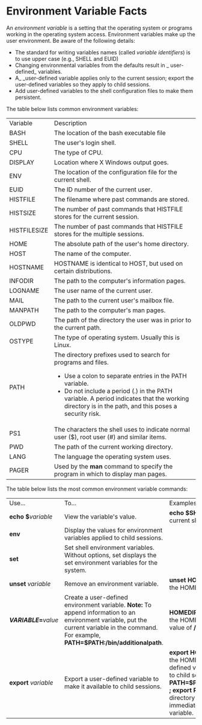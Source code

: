 # Environment Variable Facts

An _environment variable_ is a setting that the operating system or programs
working in the operating system access. Environment variables make up the user
environment.  Be aware of the following details:

  * The standard for writing variables names (called _variable identifiers_) is to use upper case (e.g., SHELL and EUID)
  * Changing environmental variables from the defaults result in _ user-defined_ variables.
  * A_ _user-defined variable applies only to the current session; export the user-defined variables so they apply to child sessions.
  * Add user-defined variables to the shell configuration files to make them persistent.

The table below lists common environment variables:

<table>

<tr> <td>Variable</td> <td>Description</td>

</tr>

<tr> <td>BASH</td> <td>The location of the bash executable file</td>

</tr>

<tr> <td>SHELL</td> <td>The user's login shell.</td>

</tr>

<tr> <td>CPU</td> <td>The type of CPU.</td>

</tr>

<tr> <td>DISPLAY</td> <td>Location where X Windows output goes.</td>

</tr>

<tr> <td>ENV</td> <td>The location of the configuration file for the current
shell.</td>

</tr>

<tr> <td>EUID</td> <td>The ID number of the current user.</td>

</tr>

<tr> <td>HISTFILE</td> <td>The filename where past commands are stored.</td>

</tr>

<tr> <td>HISTSIZE</td> <td>The number of past commands that HISTFILE stores
for the current session.</td>

</tr>

<tr> <td>HISTFILESIZE</td> <td>The number of past commands that HISTFILE
stores for the multiple sessions.</td>

</tr>

<tr> <td>HOME</td> <td>The absolute path of the user's home directory.</td>

</tr>

<tr> <td>HOST</td> <td>The name of the computer.</td>

</tr>

<tr> <td>HOSTNAME</td> <td>HOSTNAME is identical to HOST, but used on certain
distributions.</td>

</tr>

<tr> <td>INFODIR</td> <td>The path to the computer's information pages.</td>

</tr>

<tr> <td>LOGNAME</td> <td>The user name of the current user.</td>

</tr>

<tr> <td>MAIL</td> <td>The path to the current user's mailbox file.</td>

</tr>

<tr> <td>MANPATH</td> <td>The path to the computer's man pages.</td>

</tr>

<tr> <td>OLDPWD</td> <td>The path of the directory the user was in prior to
the current path. </td>

</tr>

<tr> <td>OSTYPE</td> <td>The type of operating system. Usually this is
Linux.</td>

</tr>

<tr> <td>PATH</td> <td>The directory prefixes used to search for programs and
files.

<ul>

<li>Use a colon to separate entries in the PATH variable.

</li>

<li>Do not include a period (.) in the PATH variable. A period indicates that
the working directory is in the path, and this poses a security risk.

</li>

</ul> </td>

</tr>

<tr> <td>PS1</td> <td>The characters the shell uses to indicate normal user
($), root user (#) and similar items.</td>

</tr>

<tr> <td>PWD</td> <td>The path of the current working directory.</td>

</tr>

<tr> <td>LANG</td> <td>The language the operating system uses.</td>

</tr>

<tr> <td>PAGER</td> <td>Used by the <b>man</b> command to specify the program
in which to display man pages.</td>

</tr> </table>

The table below lists the most common environment variable commands:

<table>

<tr> <td>Use...</td> <td>To...</td> <td>Examples</td>

</tr>

<tr> <td><b>echo $</b><i>variable</i></td> <td>View the variable's value.</td>
<td><b>echo $SHELL</b> displays the current shell's path.</td>

</tr>

<tr> <td><b>env</b></td> <td>Display the values for environment variables
applied to child sessions.</td> <td> </td>

</tr>

<tr> <td><b>set</b></td> <td>Set shell environment variables. Without options,
set displays the set environment variables for the system.</td> <td> </td>

</tr>

<tr> <td><b>unset</b> <i>variable</i></td> <td>Remove an environment
variable.</td> <td><b>unset HOMEDIR</b> removes the HOMEDIR variable.</td>

</tr>

<tr> <td><b><i>VARIABLE</i>=</b><i>value</i></td> <td>Create a user-defined
environment variable.  
<b>Note:</b> To append information to an environment variable, put the current
variable in the command. For example,
<b>PATH=$PATH:/bin/additionalpath</b>.</td> <td><b>HOMEDIR=/projects</b> gives
the HOMEDIR variable a value of <b>/projects</b>.</td>

</tr>

<tr> <td><b>export</b> <i>variable</i></td> <td>Export a user-defined variable
to make it available to child sessions. </td> <td><b>export HOMEDIR</b> makes
the HOMEDIR user-defined variable available to child sessions.<b>  
PATH=$PATH:/bin/special ; export PATH</b> appends a directory to PATH and
immediately exports the variable.</td>

</tr> </table>

